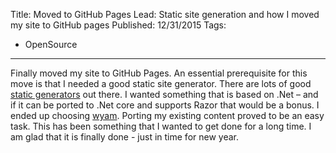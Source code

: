 Title: Moved to GitHub Pages
Lead: Static site generation and how I moved my site to GitHub pages
Published: 12/31/2015
Tags:
  - OpenSource
---
Finally moved my site to GitHub Pages. An essential prerequisite for this move is that I needed a good static site generator. There are lots of good [static generators](https://www.staticgen.com/) out there. I wanted something that is based on .Net – and if it can be ported to .Net core and supports Razor that would be a bonus. I ended up choosing [wyam](https://wyam.io/). Porting my existing content proved to be an easy task. This has been something that I wanted to get done for a long time. I am glad that it is finally done - just in time for new year.

